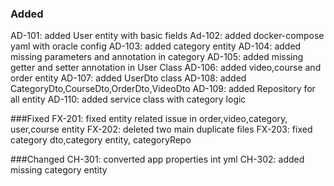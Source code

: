 ### Added
AD-101: added User entity with basic fields
Ad-102: added docker-compose yaml with oracle config
AD-103: added category entity
AD-104: added missing parameters and annotation in category
AD-105: added missing getter and setter annotation in User Class
AD-106: added  video,course and  order entity
AD-107: added UserDto  class
AD-108: added  CategoryDto,CourseDto,OrderDto,VideoDto
AD-109: added  Repository for all entity
AD-110: added service class with category logic




###Fixed
FX-201: fixed entity related issue in order,video,category, user,course entity
FX-202: deleted two main duplicate files
FX-203: fixed category dto,category entity, categoryRepo





###Changed
CH-301: converted app properties int yml
CH-302: added missing category entity 
